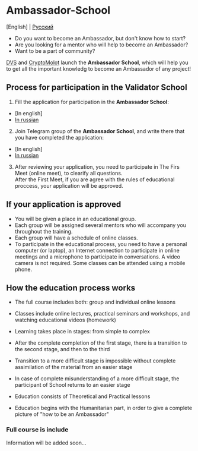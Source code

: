 # Ambassador-School

[English] | [Русский](https://github.com/Distributed-Validators-Synctems/Ambassador-School/blob/master/README_RUS.md) <br />

- Do you want to become an Ambassador, but don't know how to start?
- Are you looking for a mentor who will help to become an Ambassador?
- Want to be a part of community?

[DVS](https://github.com/Distributed-Validators-Synctems/Self-Identity) and [CryptoMolot](https://github.com/Unlimitedmolot/about-me/blob/main/unlimitedmolot.md) launch the **Ambassador School**, which will help you to get all the important knowledg to become an Ambassador of any project! <br />

## Process for participation in the Validator School

1. Fill the application for participation in the **Ambassador School**:
- [In english]
- [In russian]()

2. Join Telegram group of the **Ambassador School**, and write there that you have completed the application:
- [In english]
- [In russian]()

3. After reviewing your application, you need to participate in The Firs Meet (online meet), to clearify all questions. <br />
After the First Meet, if you are agree with the rules of educational proccess, your application will be approved. <br />

## If your application is approved

- You will be given a place in an educational group.
- Each group will be assigned several mentors who will accompany you throughout the training.
- Each group will have a schedule of online classes.
- To participate in the educational process, you need to have a personal computer (or laptop), an Internet connection to participate in online meetings and a microphone to participate in conversations. A video camera is not required. Some classes can be attended using a mobile phone.

## How the education process works

- The full course includes both: group and individual online lessons
- Classes include online lectures, practical seminars and workshops, and watching educational videos (homework)
- Learning takes place in stages: from simple to complex
- After the complete completion of the first stage, there is a transition to the second stage, and then to the third
- Transition to a more difficult stage is impossible without complete assimilation of the material from an easier stage
- In case of complete misunderstanding of a more difficult stage, the participant of School returns to an easier stage

- Education consists of Theoretical and Practical lessons
- Education begins with the Humanitarian part, in order to give a complete picture of "how to be an Ambassador"

### Full course is include

Information will be added soon...
